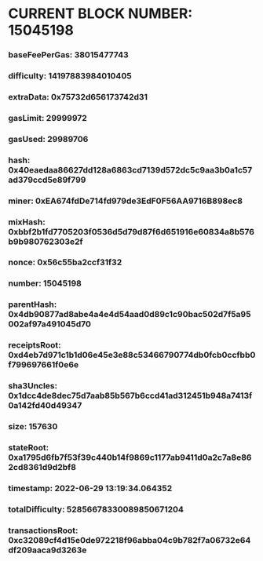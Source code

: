 # CURRENT BLOCK NUMBER: 15045198

### baseFeePerGas: 38015477743
### difficulty: 14197883984010405
### extraData: 0x75732d656173742d31
### gasLimit: 29999972
### gasUsed: 29989706
### hash: 0x40eaedaa86627dd128a6863cd7139d572dc5c9aa3b0a1c57ad379ccd5e89f799
### miner: 0xEA674fdDe714fd979de3EdF0F56AA9716B898ec8
### mixHash: 0xbbf2b1fd7705203f0536d5d79d87f6d651916e60834a8b576b9b980762303e2f
### nonce: 0x56c55ba2ccf31f32
### number: 15045198
### parentHash: 0x4db90877ad8abe4a4e4d54aad0d89c1c90bac502d7f5a95002af97a491045d70
### receiptsRoot: 0xd4eb7d971c1b1d06e45e3e88c53466790774db0fcb0ccfbb0f799697661f0e6e
### sha3Uncles: 0x1dcc4de8dec75d7aab85b567b6ccd41ad312451b948a7413f0a142fd40d49347
### size: 157630
### stateRoot: 0xa1795d6fb7f53f39c440b14f9869c1177ab9411d0a2c7a8e862cd8361d9d2bf8
### timestamp: 2022-06-29 13:19:34.064352
### totalDifficulty: 52856678330089850671204
### transactionsRoot: 0xc32089cf4d15e0de972218f96abba04c9b782f7a06732e64df209aaca9d3263e
